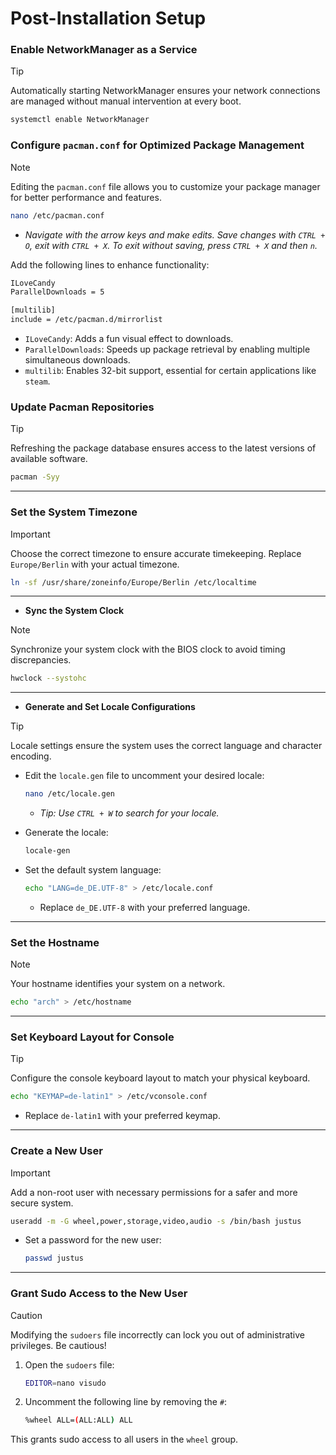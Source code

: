 # **Post-Installation Setup**

### Enable NetworkManager as a Service  

> [!TIP]  
> Automatically starting NetworkManager ensures your network connections are managed without manual intervention at every boot.  


```bash
systemctl enable NetworkManager
```


### Configure `pacman.conf` for Optimized Package Management  

> [!NOTE]  
> Editing the `pacman.conf` file allows you to customize your package manager for better performance and features.

```bash
nano /etc/pacman.conf
```

- *Navigate with the arrow keys and make edits. Save changes with `CTRL + O`, exit with `CTRL + X`. To exit without saving, press `CTRL + X` and then `n`.*

Add the following lines to enhance functionality:
```bash [options]
ILoveCandy
ParallelDownloads = 5

[multilib]
include = /etc/pacman.d/mirrorlist
```

- `ILoveCandy`: Adds a fun visual effect to downloads.  
- `ParallelDownloads`: Speeds up package retrieval by enabling multiple simultaneous downloads.  
- `multilib`: Enables 32-bit support, essential for certain applications like `steam`.



### Update Pacman Repositories  

> [!TIP]  
> Refreshing the package database ensures access to the latest versions of available software.

```bash
pacman -Syy
```

---

### Set the System Timezone  

> [!IMPORTANT]  
> Choose the correct timezone to ensure accurate timekeeping. Replace `Europe/Berlin` with your actual timezone.

```bash
ln -sf /usr/share/zoneinfo/Europe/Berlin /etc/localtime
```

---

- **Sync the System Clock**  
> [!NOTE]  
> Synchronize your system clock with the BIOS clock to avoid timing discrepancies.

```bash
hwclock --systohc
```

---

- **Generate and Set Locale Configurations**  
> [!TIP]  
> Locale settings ensure the system uses the correct language and character encoding.

- Edit the `locale.gen` file to uncomment your desired locale:
   ```bash
   nano /etc/locale.gen
   ```
   - *Tip: Use `CTRL + W` to search for your locale.*

- Generate the locale:
   ```bash
   locale-gen
   ```

- Set the default system language:
    ```bash
    echo "LANG=de_DE.UTF-8" > /etc/locale.conf
    ```
   - Replace `de_DE.UTF-8` with your preferred language.

---

### Set the Hostname  
> [!NOTE] 
> Your hostname identifies your system on a network.

```bash
echo "arch" > /etc/hostname
```

---

### Set Keyboard Layout for Console  
> [!TIP]  
> Configure the console keyboard layout to match your physical keyboard.

```bash
echo "KEYMAP=de-latin1" > /etc/vconsole.conf
```
- Replace `de-latin1` with your preferred keymap.

---

### Create a New User  
> [!IMPORTANT]  
> Add a non-root user with necessary permissions for a safer and more secure system.

```bash
useradd -m -G wheel,power,storage,video,audio -s /bin/bash justus
```

- Set a password for the new user:
  ```bash
  passwd justus
  ```

---

### Grant Sudo Access to the New User  
> [!CAUTION]  
> Modifying the `sudoers` file incorrectly can lock you out of administrative privileges. Be cautious!

1. Open the `sudoers` file:
   ```bash
   EDITOR=nano visudo
   ```

2. Uncomment the following line by removing the `#`:
   ```bash
   %wheel ALL=(ALL:ALL) ALL

This grants sudo access to all users in the `wheel` group.

